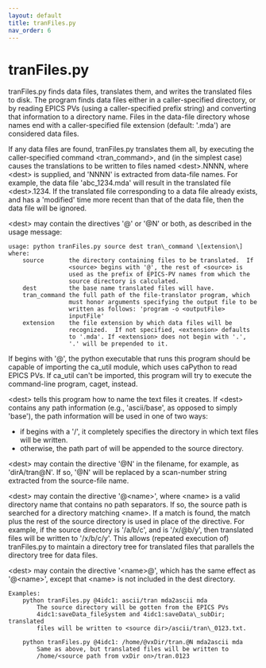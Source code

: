 ```yaml
---
layout: default
title: tranFiles.py
nav_order: 6
---
```


tranFiles.py
============

tranFiles.py finds data files, translates them, and writes the translated files to disk. 
The program finds data files either in a caller-specified directory, or by reading EPICS PVs 
(using a caller-specified prefix string) and converting that information to a directory name. 
Files in the data-file directory whose names end with a caller-specified file extension 
(default: '.mda') are considered data files.

If any data files are found, tranFiles.py translates them all, by executing the caller-specified 
command \<tran\_command\>, and (in the simplest case) causes the translations to be written to 
files named \<dest\>.NNNN, where \<dest\> is supplied, and 'NNNN' is extracted from data-file 
names. For example, the data file 'abc\_1234.mda' will result in the translated file \<dest\>.1234. 
If the translated file corresponding to a data file already exists, and has a 'modified' time more 
recent than that of the data file, then the data file will be ignored.

\<dest\> may contain the directives '@<element>' or '@N' or both, as described in the usage message:

```
usage: python tranFiles.py source dest tran\_command \[extension\]
where:
    source       the directory containing files to be translated.  If
                 <source> begins with '@', the rest of <source> is
                 used as the prefix of EPICS-PV names from which the
                 source directory is calculated.
    dest         the base name translated files will have.
    tran_command the full path of the file-translator program, which
                 must honor arguments specifying the output file to be
                 written as follows: 'program -o <outputFile>
                 inputFile'
    extension    the file extension by which data files will be
                 recognized.  If not specified, <extension> defaults
                 to '.mda'. If <extension> does not begin with '.',
                 '.' will be prepended to it.

```
                    
If <source> begins with '@', the python executable that runs this
program should be capable of importing the ca\_util module, which uses
caPython to read EPICS PVs.  If ca\_util can't be imported, this
program will try to execute the command-line program, caget, instead.

\<dest\> tells this program how to name the text files it creates. If
\<dest\> contains any path information (e.g., 'ascii/base', as opposed
to simply 'base'), the path information will be used in one of two
ways:

* if <dest> begins with a '/', it completely specifies the
  directory in which text files will be written.
* otherwise, the path part of <dest> will be appended to the
  source directory.

\<dest\> may contain the directive '@N' in the filename, for example, as
'dirA/tran@N'.  If so, '@N' will be replaced by a scan-number string
extracted from the source-file name.

\<dest\> may contain the directive '@\<name\>', where \<name\> is a valid
directory name that contains no path separators.  If so, the source
path is searched for a directory matching \<name\>.  If a match is found,
the match plus the rest of the source directory is used in place of the
directive.  For example, if the source directory is '/a/b/c', and <dest>
is '/x/@b/y', then translated files will be written to '/x/b/c/y'. This
allows (repeated execution of) tranFiles.py to maintain a directory
tree for translated files that parallels the directory tree for data
files.

\<dest\> may contain the directive '\<name\>@', which has the same effect as
'@\<name\>', except that \<name\> is not included in the dest directory.

```
Examples:
    python tranFiles.py @4idc1: ascii/tran mda2ascii mda
        The source directory will be gotten from the EPICS PVs
        4idc1:saveData_fileSystem and 4idc1:saveData\_subDir; translated
        files will be written to <source dir>/ascii/tran\_0123.txt.

    python tranFiles.py @4idc1: /home/@vxDir/tran.@N mda2ascii mda
        Same as above, but translated files will be written to
        /home/<source path from vxDir on>/tran.0123

```
